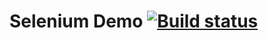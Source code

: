 # Selenium Demo [![Build status](https://ci.appveyor.com/api/projects/status/gjg0q6f0s5orah9u?svg=true)](https://ci.appveyor.com/project/Ekaterina/selenium)
